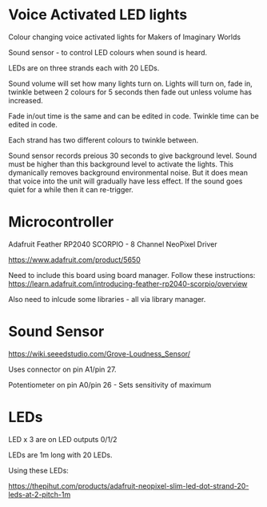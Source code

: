 # Voice Activated LED lights
Colour changing voice activated lights for Makers of Imaginary Worlds

Sound sensor - to control LED colours when sound is heard.
 
LEDs are on three strands each with 20 LEDs.

Sound volume will set how many lights turn on. Lights will turn on, fade in, twinkle between 2 colours for 5 seconds then fade out unless volume has increased.

Fade in/out time is the same and can be edited in code. Twinkle time can be edited in code.

Each strand has two different colours to twinkle between.

Sound sensor records preious 30 seconds to give background level. Sound must be higher than this background level to activate the lights. This dymanically removes background environmental noise. But it does mean that voice into the unit will gradually have less effect. If the sound goes quiet for a while then it can re-trigger.

# Microcontroller

Adafruit Feather RP2040 SCORPIO - 8 Channel NeoPixel Driver

https://www.adafruit.com/product/5650

Need to include this board using board manager.
Follow these instructions:
https://learn.adafruit.com/introducing-feather-rp2040-scorpio/overview

Also need to inlcude some libraries - all via library manager.
    
# Sound Sensor

https://wiki.seeedstudio.com/Grove-Loudness_Sensor/

Uses connector on pin A1/pin 27.
  
Potentiometer on pin A0/pin 26 - Sets sensitivity of maximum

# LEDs

LED x 3 are on LED outputs 0/1/2 

LEDs are 1m long with 20 LEDs.

Using these LEDs:

https://thepihut.com/products/adafruit-neopixel-slim-led-dot-strand-20-leds-at-2-pitch-1m
